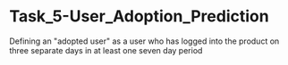 # Task_5-User_Adoption_Prediction
 Defining an "adopted user" as a user who has logged into the product on three separate days in at least one seven­ day period
